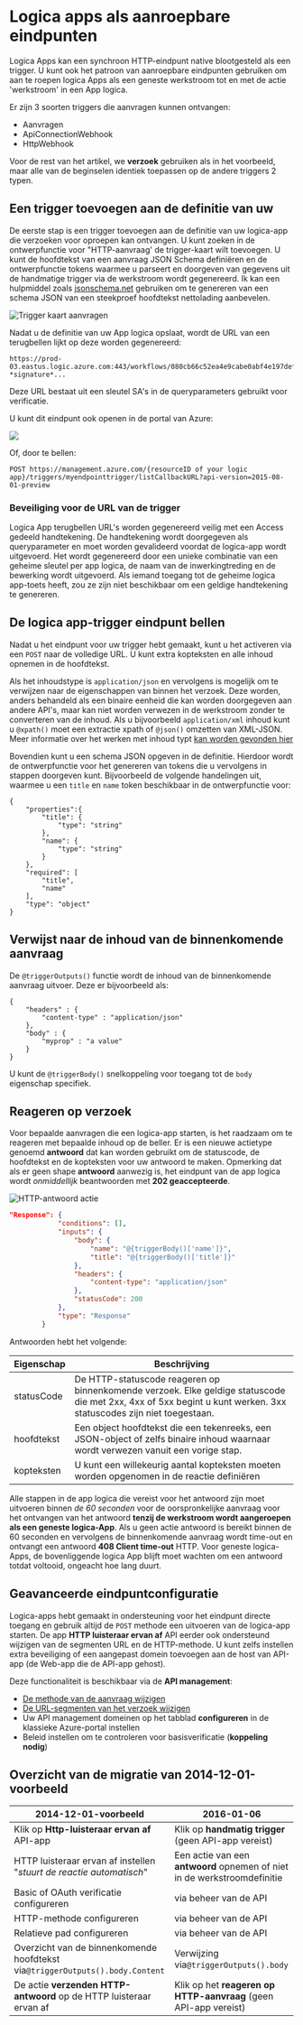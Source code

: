 <properties
   pageTitle="Logica apps als aanroepbare eindpunten"
   description="Het maken en configureren eindpunten activeren en gebruiken in een app logica in Azure App-Service"
   services="logic-apps"
   documentationCenter=".net,nodejs,java"
   authors="jeffhollan"
   manager="erikre"
   editor=""/>

<tags
   ms.service="logic-apps"
   ms.devlang="multiple"
   ms.topic="article"
   ms.tgt_pltfrm="na"
   ms.workload="integration"
   ms.date="10/18/2016"
   ms.author="jehollan"/>


# <a name="logic-apps-as-callable-endpoints"></a>Logica apps als aanroepbare eindpunten

Logica Apps kan een synchroon HTTP-eindpunt native blootgesteld als een trigger.  U kunt ook het patroon van aanroepbare eindpunten gebruiken om aan te roepen logica Apps als een geneste werkstroom tot en met de actie 'werkstroom' in een App logica.

Er zijn 3 soorten triggers die aanvragen kunnen ontvangen:

* Aanvragen
* ApiConnectionWebhook
* HttpWebhook

Voor de rest van het artikel, we **verzoek** gebruiken als in het voorbeeld, maar alle van de beginselen identiek toepassen op de andere triggers 2 typen.

## <a name="adding-a-trigger-to-your-definition"></a>Een trigger toevoegen aan de definitie van uw
De eerste stap is een trigger toevoegen aan de definitie van uw logica-app die verzoeken voor oproepen kan ontvangen.  U kunt zoeken in de ontwerpfunctie voor "HTTP-aanvraag' de trigger-kaart wilt toevoegen. U kunt de hoofdtekst van een aanvraag JSON Schema definiëren en de ontwerpfunctie tokens waarmee u parseert en doorgeven van gegevens uit de handmatige trigger via de werkstroom wordt gegenereerd.  Ik kan een hulpmiddel zoals [jsonschema.net](http://jsonschema.net) gebruiken om te genereren van een schema JSON van een steekproef hoofdtekst nettolading aanbevelen.

![Trigger kaart aanvragen][2]

Nadat u de definitie van uw App logica opslaat, wordt de URL van een terugbellen lijkt op deze worden gegenereerd:
 
``` text
https://prod-03.eastus.logic.azure.com:443/workflows/080cb66c52ea4e9cabe0abf4e197deff/triggers/myendpointtrigger?*signature*...
```

Deze URL bestaat uit een sleutel SA's in de queryparameters gebruikt voor verificatie.

U kunt dit eindpunt ook openen in de portal van Azure:

![][1]

Of, door te bellen:

``` text
POST https://management.azure.com/{resourceID of your logic app}/triggers/myendpointtrigger/listCallbackURL?api-version=2015-08-01-preview
```

### <a name="security-for-the-trigger-url"></a>Beveiliging voor de URL van de trigger

Logica App terugbellen URL's worden gegenereerd veilig met een Access gedeeld handtekening.  De handtekening wordt doorgegeven als queryparameter en moet worden gevalideerd voordat de logica-app wordt uitgevoerd.  Het wordt gegenereerd door een unieke combinatie van een geheime sleutel per app logica, de naam van de inwerkingtreding en de bewerking wordt uitgevoerd.  Als iemand toegang tot de geheime logica app-toets heeft, zou ze zijn niet beschikbaar om een geldige handtekening te genereren.

## <a name="calling-the-logic-app-triggers-endpoint"></a>De logica app-trigger eindpunt bellen

Nadat u het eindpunt voor uw trigger hebt gemaakt, kunt u het activeren via een `POST` naar de volledige URL. U kunt extra kopteksten en alle inhoud opnemen in de hoofdtekst.

Als het inhoudstype is `application/json` en vervolgens is mogelijk om te verwijzen naar de eigenschappen van binnen het verzoek. Deze worden, anders behandeld als een binaire eenheid die kan worden doorgegeven aan andere API's, maar kan niet worden verwezen in de werkstroom zonder te converteren van de inhoud.  Als u bijvoorbeeld `application/xml` inhoud kunt u `@xpath()` moet een extractie xpath of `@json()` omzetten van XML-JSON.  Meer informatie over het werken met inhoud typt [kan worden gevonden hier](app-service-logic-content-type.md)

Bovendien kunt u een schema JSON opgeven in de definitie. Hierdoor wordt de ontwerpfunctie voor het genereren van tokens die u vervolgens in stappen doorgeven kunt.  Bijvoorbeeld de volgende handelingen uit, waarmee u een `title` en `name` token beschikbaar in de ontwerpfunctie voor:

```
{
    "properties":{
        "title": {
            "type": "string"
        },
        "name": {
            "type": "string"
        }
    },
    "required": [
        "title",
        "name"
    ],
    "type": "object"
}
```

## <a name="referencing-the-content-of-the-incoming-request"></a>Verwijst naar de inhoud van de binnenkomende aanvraag

De `@triggerOutputs()` functie wordt de inhoud van de binnenkomende aanvraag uitvoer. Deze er bijvoorbeeld als:

```
{
    "headers" : {
        "content-type" : "application/json"
    },
    "body" : {
        "myprop" : "a value"
    }
}
```

U kunt de `@triggerBody()` snelkoppeling voor toegang tot de `body` eigenschap specifiek. 

## <a name="responding-to-the-request"></a>Reageren op verzoek

Voor bepaalde aanvragen die een logica-app starten, is het raadzaam om te reageren met bepaalde inhoud op de beller. Er is een nieuwe actietype genoemd **antwoord** dat kan worden gebruikt om de statuscode, de hoofdtekst en de kopteksten voor uw antwoord te maken. Opmerking dat als er geen shape **antwoord** aanwezig is, het eindpunt van de app logica wordt *onmiddellijk* beantwoorden met **202 geaccepteerde**.

![HTTP-antwoord actie][3]

``` json
"Response": {
            "conditions": [],
            "inputs": {
                "body": {
                    "name": "@{triggerBody()['name']}",
                    "title": "@{triggerBody()['title']}"
                },
                "headers": {
                    "content-type": "application/json"
                },
                "statusCode": 200
            },
            "type": "Response"
        }
```

Antwoorden hebt het volgende:

| Eigenschap | Beschrijving |
| -------- | ----------- |
| statusCode | De HTTP-statuscode reageren op binnenkomende verzoek. Elke geldige statuscode die met 2xx, 4xx of 5xx begint u kunt werken. 3xx statuscodes zijn niet toegestaan. | 
| hoofdtekst | Een object hoofdtekst die een tekenreeks, een JSON-object of zelfs binaire inhoud waarnaar wordt verwezen vanuit een vorige stap. | 
| kopteksten | U kunt een willekeurig aantal kopteksten moeten worden opgenomen in de reactie definiëren | 

Alle stappen in de app logica die vereist voor het antwoord zijn moet uitvoeren binnen *de 60 seconden* voor de oorspronkelijke aanvraag voor het ontvangen van het antwoord **tenzij de werkstroom wordt aangeroepen als een geneste logica-App**. Als u geen actie antwoord is bereikt binnen de 60 seconden en vervolgens de binnenkomende aanvraag wordt time-out en ontvangt een antwoord **408 Client time-out** HTTP.  Voor geneste logica-Apps, de bovenliggende logica App blijft moet wachten om een antwoord totdat voltooid, ongeacht hoe lang duurt.

## <a name="advanced-endpoint-configuration"></a>Geavanceerde eindpuntconfiguratie

Logica-apps hebt gemaakt in ondersteuning voor het eindpunt directe toegang en gebruik altijd de `POST` methode een uitvoeren van de logica-app starten. De app **HTTP luisteraar ervan af** API eerder ook ondersteund wijzigen van de segmenten URL en de HTTP-methode. U kunt zelfs instellen extra beveiliging of een aangepast domein toevoegen aan de host van API-app (de Web-app die de API-app gehost). 

Deze functionaliteit is beschikbaar via de **API management**:
* [De methode van de aanvraag wijzigen](https://msdn.microsoft.com/library/azure/dn894085.aspx#SetRequestMethod)
* [De URL-segmenten van het verzoek wijzigen](https://msdn.microsoft.com/library/azure/7406a8ce-5f9c-4fae-9b0f-e574befb2ee9#RewriteURL)
* Uw API management domeinen op het tabblad **configureren** in de klassieke Azure-portal instellen
* Beleid instellen om te controleren voor basisverificatie (**koppeling nodig**)

## <a name="summary-of-migration-from-2014-12-01-preview"></a>Overzicht van de migratie van 2014-12-01-voorbeeld

|  2014-12-01-voorbeeld | 2016-01-06 |
|---------------------|--------------------|
| Klik op **Http-luisteraar ervan af** API-app | Klik op **handmatig trigger** (geen API-app vereist) |
| HTTP luisteraar ervan af instellen "*stuurt de reactie automatisch*" | Een actie van een **antwoord** opnemen of niet in de werkstroomdefinitie |
| Basic of OAuth verificatie configureren | via beheer van de API |
| HTTP-methode configureren | via beheer van de API |
| Relatieve pad configureren | via beheer van de API |
| Overzicht van de binnenkomende hoofdtekst via`@triggerOutputs().body.Content` | Verwijzing via`@triggerOutputs().body` |
| De actie **verzenden HTTP-antwoord** op de HTTP luisteraar ervan af | Klik op het **reageren op HTTP-aanvraag** (geen API-app vereist)


[1]: ./media/app-service-logic-http-endpoint/manualtriggerurl.png
[2]: ./media/app-service-logic-http-endpoint/manualtrigger.png
[3]: ./media/app-service-logic-http-endpoint/response.png
